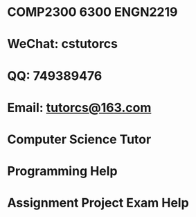 # COMP2300 6300 ENGN2219
# WeChat: cstutorcs

# QQ: 749389476

# Email: tutorcs@163.com

# Computer Science Tutor

# Programming Help

# Assignment Project Exam Help
